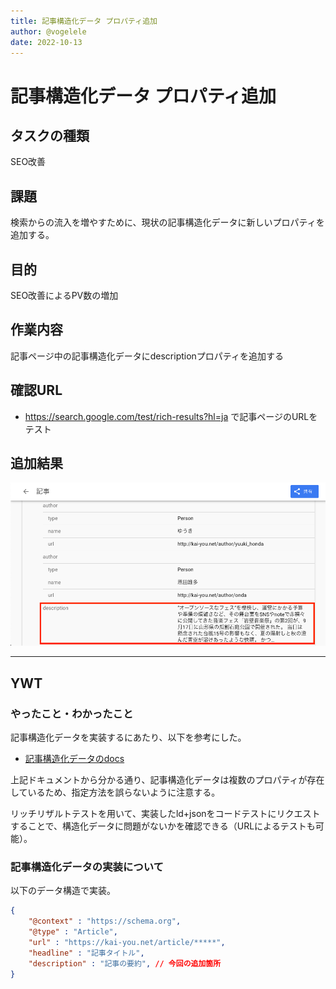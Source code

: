 ```yaml
---
title: 記事構造化データ プロパティ追加
author: @vogelele
date: 2022-10-13
---
```



# 記事構造化データ プロパティ追加

## タスクの種類

SEO改善

## 課題

検索からの流入を増やすために、現状の記事構造化データに新しいプロパティを追加する。


## 目的

SEO改善によるPV数の増加


## 作業内容

記事ページ中の記事構造化データにdescriptionプロパティを追加する


## 確認URL

- https://search.google.com/test/rich-results?hl=ja で記事ページのURLをテスト


## 追加結果

![リッチリザルト結果画面](./images/20221013-1.png)

---

## YWT

### やったこと・わかったこと

記事構造化データを実装するにあたり、以下を参考にした。
- [記事構造化データのdocs](https://schema.org/Article)

上記ドキュメントから分かる通り、記事構造化データは複数のプロパティが存在しているため、指定方法を誤らないように注意する。

リッチリザルトテストを用いて、実装したld+jsonをコードテストにリクエストすることで、構造化データに問題がないかを確認できる（URLによるテストも可能）。


### 記事構造化データの実装について

 以下のデータ構造で実装。

``` json
{
    "@context" : "https://schema.org",
    "@type" : "Article",
    "url" : "https://kai-you.net/article/*****",
    "headline" : "記事タイトル",
    "description" : "記事の要約", // 今回の追加箇所
}
```
